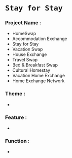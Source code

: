 # `Stay for Stay`

### Project Name :
- HomeSwap
- Accommodation Exchange
- Stay for Stay
- Vacation Swap
- House Exchange
- Travel Swap
- Bed & Breakfast Swap
- Cultural Homestay
- Vacation Home Exchange
- Home Exchange Network

### Theme :
-

### Feature :
-

### Function :
-

